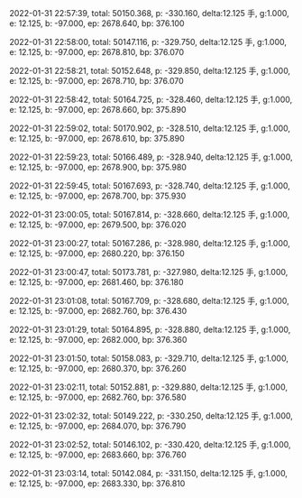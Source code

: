 2022-01-31 22:57:39, total: 50150.368, p: -330.160, delta:12.125 手, g:1.000, e: 12.125, b: -97.000, ep: 2678.640, bp: 376.100

2022-01-31 22:58:00, total: 50147.116, p: -329.750, delta:12.125 手, g:1.000, e: 12.125, b: -97.000, ep: 2678.810, bp: 376.070

2022-01-31 22:58:21, total: 50152.648, p: -329.850, delta:12.125 手, g:1.000, e: 12.125, b: -97.000, ep: 2678.710, bp: 376.070

2022-01-31 22:58:42, total: 50164.725, p: -328.460, delta:12.125 手, g:1.000, e: 12.125, b: -97.000, ep: 2678.660, bp: 375.890

2022-01-31 22:59:02, total: 50170.902, p: -328.510, delta:12.125 手, g:1.000, e: 12.125, b: -97.000, ep: 2678.610, bp: 375.890

2022-01-31 22:59:23, total: 50166.489, p: -328.940, delta:12.125 手, g:1.000, e: 12.125, b: -97.000, ep: 2678.900, bp: 375.980

2022-01-31 22:59:45, total: 50167.693, p: -328.740, delta:12.125 手, g:1.000, e: 12.125, b: -97.000, ep: 2678.700, bp: 375.930

2022-01-31 23:00:05, total: 50167.814, p: -328.660, delta:12.125 手, g:1.000, e: 12.125, b: -97.000, ep: 2679.500, bp: 376.020

2022-01-31 23:00:27, total: 50167.286, p: -328.980, delta:12.125 手, g:1.000, e: 12.125, b: -97.000, ep: 2680.220, bp: 376.150

2022-01-31 23:00:47, total: 50173.781, p: -327.980, delta:12.125 手, g:1.000, e: 12.125, b: -97.000, ep: 2681.460, bp: 376.180

2022-01-31 23:01:08, total: 50167.709, p: -328.680, delta:12.125 手, g:1.000, e: 12.125, b: -97.000, ep: 2682.760, bp: 376.430

2022-01-31 23:01:29, total: 50164.895, p: -328.880, delta:12.125 手, g:1.000, e: 12.125, b: -97.000, ep: 2682.000, bp: 376.360

2022-01-31 23:01:50, total: 50158.083, p: -329.710, delta:12.125 手, g:1.000, e: 12.125, b: -97.000, ep: 2680.370, bp: 376.260

2022-01-31 23:02:11, total: 50152.881, p: -329.880, delta:12.125 手, g:1.000, e: 12.125, b: -97.000, ep: 2682.760, bp: 376.580

2022-01-31 23:02:32, total: 50149.222, p: -330.250, delta:12.125 手, g:1.000, e: 12.125, b: -97.000, ep: 2684.070, bp: 376.790

2022-01-31 23:02:52, total: 50146.102, p: -330.420, delta:12.125 手, g:1.000, e: 12.125, b: -97.000, ep: 2683.660, bp: 376.760

2022-01-31 23:03:14, total: 50142.084, p: -331.150, delta:12.125 手, g:1.000, e: 12.125, b: -97.000, ep: 2683.330, bp: 376.810